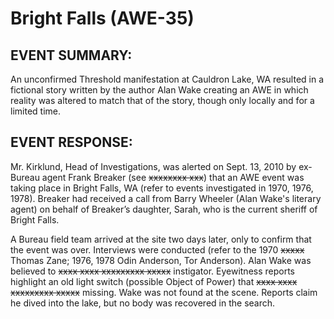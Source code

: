 # Bright Falls (AWE-35)

## EVENT SUMMARY:

An unconfirmed Threshold manifestation at Cauldron Lake, WA resulted in a fictional story written by the author Alan Wake creating an AWE in which reality was altered to match that of the story, though only locally and for a limited time.

## EVENT RESPONSE:

Mr. Kirklund, Head of Investigations, was alerted on Sept. 13, 2010 by ex-Bureau agent Frank Breaker (see ~~xxxxxxxx xxx~~) that an AWE event was taking place in Bright Falls, WA (refer to events investigated in 1970, 1976, 1978). Breaker had received a call from Barry Wheeler (Alan Wake's literary agent) on behalf of Breaker’s daughter, Sarah, who is the current sheriff of Bright Falls.

A Bureau field team arrived at the site two days later, only to confirm that the event was over. Interviews were conducted (refer to the 1970 ~~xxxxx~~ Thomas Zane; 1976, 1978 Odin Anderson, Tor Anderson). Alan Wake was believed to ~~xxxx xxxx xxxxxxxxx xxxxx~~ instigator. Eyewitness reports highlight an old light switch (possible Object of Power) that ~~xxxx xxxx xxxxxxxxx xxxxx~~ missing. Wake was not found at the scene. Reports claim he dived into the lake, but no body was recovered in the search.

